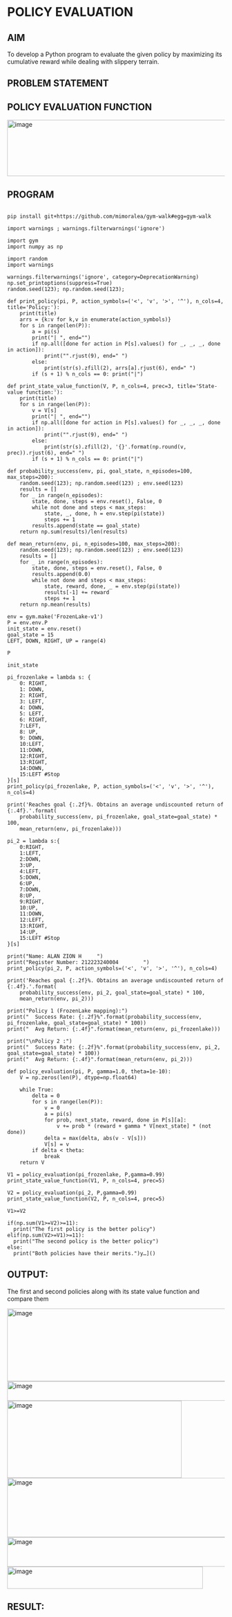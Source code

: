 # POLICY EVALUATION

## AIM
To develop a Python program to evaluate the given policy by maximizing its cumulative reward while dealing with slippery terrain.
## PROBLEM STATEMENT

## POLICY EVALUATION FUNCTION
<img width="685" height="130" alt="image" src="https://github.com/user-attachments/assets/bb7f8627-3108-4d08-a052-de7522e75645" />

## PROGRAM
```

pip install git+https://github.com/mimoralea/gym-walk#egg=gym-walk

import warnings ; warnings.filterwarnings('ignore')

import gym
import numpy as np

import random
import warnings

warnings.filterwarnings('ignore', category=DeprecationWarning)
np.set_printoptions(suppress=True)
random.seed(123); np.random.seed(123);

def print_policy(pi, P, action_symbols=('<', 'v', '>', '^'), n_cols=4, title='Policy:'):
    print(title)
    arrs = {k:v for k,v in enumerate(action_symbols)}
    for s in range(len(P)):
        a = pi(s)
        print("| ", end="")
        if np.all([done for action in P[s].values() for _, _, _, done in action]):
            print("".rjust(9), end=" ")
        else:
            print(str(s).zfill(2), arrs[a].rjust(6), end=" ")
        if (s + 1) % n_cols == 0: print("|")

def print_state_value_function(V, P, n_cols=4, prec=3, title='State-value function:'):
    print(title)
    for s in range(len(P)):
        v = V[s]
        print("| ", end="")
        if np.all([done for action in P[s].values() for _, _, _, done in action]):
            print("".rjust(9), end=" ")
        else:
            print(str(s).zfill(2), '{}'.format(np.round(v, prec)).rjust(6), end=" ")
        if (s + 1) % n_cols == 0: print("|")

def probability_success(env, pi, goal_state, n_episodes=100, max_steps=200):
    random.seed(123); np.random.seed(123) ; env.seed(123)
    results = []
    for _ in range(n_episodes):
        state, done, steps = env.reset(), False, 0
        while not done and steps < max_steps:
            state, _, done, h = env.step(pi(state))
            steps += 1
        results.append(state == goal_state)
    return np.sum(results)/len(results)

def mean_return(env, pi, n_episodes=100, max_steps=200):
    random.seed(123); np.random.seed(123) ; env.seed(123)
    results = []
    for _ in range(n_episodes):
        state, done, steps = env.reset(), False, 0
        results.append(0.0)
        while not done and steps < max_steps:
            state, reward, done, _ = env.step(pi(state))
            results[-1] += reward
            steps += 1
    return np.mean(results)

env = gym.make('FrozenLake-v1')
P = env.env.P
init_state = env.reset()
goal_state = 15
LEFT, DOWN, RIGHT, UP = range(4)

P

init_state

pi_frozenlake = lambda s: {
    0: RIGHT,
    1: DOWN,
    2: RIGHT,
    3: LEFT,
    4: DOWN,
    5: LEFT,
    6: RIGHT,
    7:LEFT,
    8: UP,
    9: DOWN,
    10:LEFT,
    11:DOWN,
    12:RIGHT,
    13:RIGHT,
    14:DOWN,
    15:LEFT #Stop
}[s]
print_policy(pi_frozenlake, P, action_symbols=('<', 'v', '>', '^'), n_cols=4)

print('Reaches goal {:.2f}%. Obtains an average undiscounted return of {:.4f}.'.format(
    probability_success(env, pi_frozenlake, goal_state=goal_state) * 100,
    mean_return(env, pi_frozenlake)))

pi_2 = lambda s:{
    0:RIGHT,
    1:LEFT,
    2:DOWN,
    3:UP,
    4:LEFT,
    5:DOWN,
    6:UP,
    7:DOWN,
    8:UP,
    9:RIGHT,
    10:UP,
    11:DOWN,
    12:LEFT,
    13:RIGHT,
    14:UP,
    15:LEFT #Stop
}[s]

print("Name: ALAN ZION H     ")
print("Register Number: 212223240004        ")
print_policy(pi_2, P, action_symbols=('<', 'v', '>', '^'), n_cols=4)

print('Reaches goal {:.2f}%. Obtains an average undiscounted return of {:.4f}.'.format(
    probability_success(env, pi_2, goal_state=goal_state) * 100,
    mean_return(env, pi_2)))

print("Policy 1 (FrozenLake mapping):")
print("  Success Rate: {:.2f}%".format(probability_success(env, pi_frozenlake, goal_state=goal_state) * 100))
print("  Avg Return: {:.4f}".format(mean_return(env, pi_frozenlake)))

print("\nPolicy 2 :")
print("  Success Rate: {:.2f}%".format(probability_success(env, pi_2, goal_state=goal_state) * 100))
print("  Avg Return: {:.4f}".format(mean_return(env, pi_2)))

def policy_evaluation(pi, P, gamma=1.0, theta=1e-10):
    V = np.zeros(len(P), dtype=np.float64)

    while True:
        delta = 0
        for s in range(len(P)):
            v = 0
            a = pi(s)
            for prob, next_state, reward, done in P[s][a]:
                v += prob * (reward + gamma * V[next_state] * (not done))
            delta = max(delta, abs(v - V[s]))
            V[s] = v
        if delta < theta:
            break
    return V

V1 = policy_evaluation(pi_frozenlake, P,gamma=0.99)
print_state_value_function(V1, P, n_cols=4, prec=5)

V2 = policy_evaluation(pi_2, P,gamma=0.99)
print_state_value_function(V2, P, n_cols=4, prec=5)

V1>=V2

if(np.sum(V1>=V2)>=11):
  print("The first policy is the better policy")
elif(np.sum(V2>=V1)>=11):
  print("The second policy is the better policy")
else:
  print("Both policies have their merits.")y…]()
```
## OUTPUT:
 The first and second policies along with its state value function and compare them

<img width="595" height="168" alt="image" src="https://github.com/user-attachments/assets/f1558ac7-7bc5-40b4-a46a-95d8ad5b0ccf" />
<img width="774" height="45" alt="image" src="https://github.com/user-attachments/assets/a35d0cb6-d7fb-4ffa-b27e-c411c9f85f14" />

<img width="404" height="178" alt="image" src="https://github.com/user-attachments/assets/7c10327c-748f-4b47-8221-582c92ba04ba" />

<img width="654" height="137" alt="image" src="https://github.com/user-attachments/assets/5acc5a97-747c-4488-9594-852d27acf6a9" />

<img width="751" height="68" alt="image" src="https://github.com/user-attachments/assets/c986ac8d-ddff-4e87-a4fe-13b0d74ec220" />

<img width="453" height="51" alt="image" src="https://github.com/user-attachments/assets/c781690a-e901-4cda-ac3f-59702464fd23" />

## RESULT:
